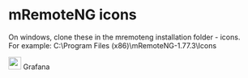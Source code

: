 # mRemoteNG icons

On windows, clone these in the mremoteng installation folder - icons.<br>
For example: C:\Program Files (x86)\mRemoteNG-1.77.3\Icons

<img src="Grafana_icon.ico" alt="grafana_icon" style="width:25px;height:auto;"> Grafana
